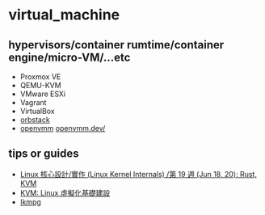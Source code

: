 # virtual_machine

## hypervisors/container rumtime/container engine/micro-VM/...etc

* Proxmox VE
* QEMU-KVM 
* VMware ESXi
* Vagrant
* VirtualBox
* [orbstack](https://docs.orbstack.dev/architecture)
* [openvmm](https://github.com/microsoft/openvmm)
    [openvmm.dev/](https://openvmm.dev/)

## tips or guides

* [Linux 核心設計/實作 (Linux Kernel Internals) /第 19 週 (Jun 18, 20): Rust, KVM](http://wiki.csie.ncku.edu.tw/linux/schedule)
* [KVM: Linux 虛擬化基礎建設](https://hackmd.io/@sysprog/linux-kvm)
* [lkmpg](https://github.com/sysprog21/lkmpg)